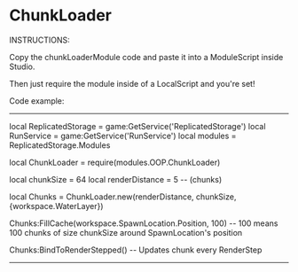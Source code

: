 # ChunkLoader
INSTRUCTIONS:

Copy the chunkLoaderModule code and paste it into a ModuleScript inside Studio.

Then just require the module inside of a LocalScript and you're set!

Code example:

---------------------------------------------------------------------------------------
local ReplicatedStorage = game:GetService('ReplicatedStorage')
local RunService = game:GetService('RunService')
local modules = ReplicatedStorage.Modules

local ChunkLoader = require(modules.OOP.ChunkLoader)

local chunkSize = 64
local renderDistance = 5 -- (chunks)

local Chunks = ChunkLoader.new(renderDistance, chunkSize, {workspace.WaterLayer})

Chunks:FillCache(workspace.SpawnLocation.Position, 100) -- 100 means 100 chunks of size chunkSize around SpawnLocation's position

Chunks:BindToRenderStepped() -- Updates chunk every RenderStep

---------------------------------------------------------------------------------------
